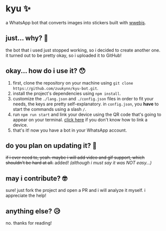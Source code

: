 # kyu ✨
a WhatsApp bot that converts images into stickers built with [wwebjs](https://github.com/pedroslopez/whatsapp-web.js).

## just... why? 🤔
the bot that i used just stopped working, so i decided to create another one. it turned out to be pretty okay, so i uploaded it to GitHub!

## okay... how do i use it? 😯
1. first, clone the repository on your machine using `git clone https://github.com/zuukynn/kyu-bot.git`.
2. install the project's dependencies using `npm install`.
3. customize the `./lang.json` and `./config.json` files in order to fit your needs, the keys are pretty self-explanatory. in `config.json`, you **have** to start the commands using a slash `/`.
4. run `npm run start` and link your device using the QR code that's going to appear on your terminal. [click here](https://faq.whatsapp.com/1317564962315842/?cms_platform=web) if you don't know how to link a device.
5. that's it! now you have a bot in your WhatsApp account.

## do you plan on updating it? 🧐
~~if i ever need to, yeah. maybe i will add video and gif support, which shouldn't be hard at all.~~ added! _(although i must say it was NOT easy...)_

## may i contribute? 🤓
sure! just fork the project and open a PR and i will analyze it myself. i appreciate the help!

## anything else? 😥
no. thanks for reading!
